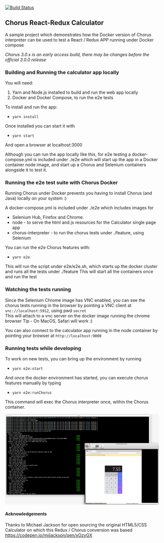 [![Build Status](https://travis-ci.org/Chorus-bdd/chorus-js-react-calculator.svg?branch=master)](https://travis-ci.org/Chorus-bdd/chorus-js-react-calculator)

## Chorus React-Redux Calculator

A sample project which demonstrates how the Docker version of Chorus interpreter can be used to test a React / Redux APP running under Docker compose

*Chorus 3.0.x is an early access build, there may be changes before the official 3.0.0 release* 

### Building and Running the calculator app locally

You will need: 

1. Yarn and Node.js installed to build and run the web app locally
2. Docker and Docker Compose, to run the e2e tests

To install and run the app:

* `yarn install`

Once installed you can start it with

* `yarn start`

And open a browser at localhost:3000

Although you can run the app locally like this, for e2e testing a docker-compose.yml is included under ./e2e which will start up the 
app in a Docker container node image, and start up a Chorus and Selenium containers alongside it to test it.

### Running the e2e test suite with Chorus Docker 

Running Chorus under Docker prevents you having to install Chorus (and Java) locally on your system :)

A docker-compose.yml is included under ./e2e which includes images for 

* Selenium Hub, Firefox and Chrome.
* node - to serve the html and js resources for the Calculator single page app
* chorus-interpreter - to run the chorus tests under ./feature, using Selenium

You can run the e2e Chorus features with:

* `yarn e2e`

This will run the script under e2e/e2e.sh, which starts up the docker cluster and runs all the tests under ./feature
This will start all the containers once and run the test


### Watching the tests running

Since the Selenium Chrome image has VNC enabled, you can see the chorus tests running in the browser by pointing a VNC client at `vnc://localhost:5912`, using pwd `secret`   
This will attach to a vnc server on the docker image running the chrome browser
Tip - On MacOS, Safari will work :) 

You can also connect to the calculator app running in the node container by pointing your browser at `http://localhost:9000`


### Running tests while developing

To work on new tests, you can bring up the environment by running 

* `yarn e2e:start`

And once the docker environment has started, you can execute chorus features manually by typing

* `yarn e2e:runChorus`

This command will exec the Chorus interpreter once, within the Chorus container.


![Running](https://github.com/Chorus-bdd/chorus-js-react-calculator/blob/master/runningTheInterpreter.png)


#### Acknowledgements

Thanks to Michael Jackson for open sourcing the original HTML5/CSS Calculator on which this Redux / Chorus conversion was based 
https://codepen.io/mjijackson/pen/xOzyGX

